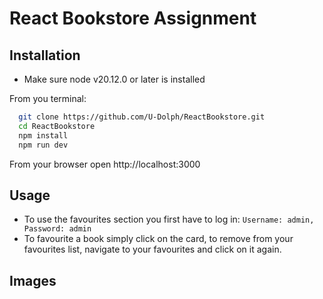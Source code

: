# React Bookstore Assignment
## Installation
- Make sure node v20.12.0 or later is installed

From you terminal:
```bash
  git clone https://github.com/U-Dolph/ReactBookstore.git
  cd ReactBookstore
  npm install
  npm run dev
```
From your browser open http://localhost:3000
## Usage
- To use the favourites section you first have to log in:
`Username: admin, Password: admin`
- To favourite a book simply click on the card, to remove from your favourites list, navigate to your favourites and click on it again.
## Images